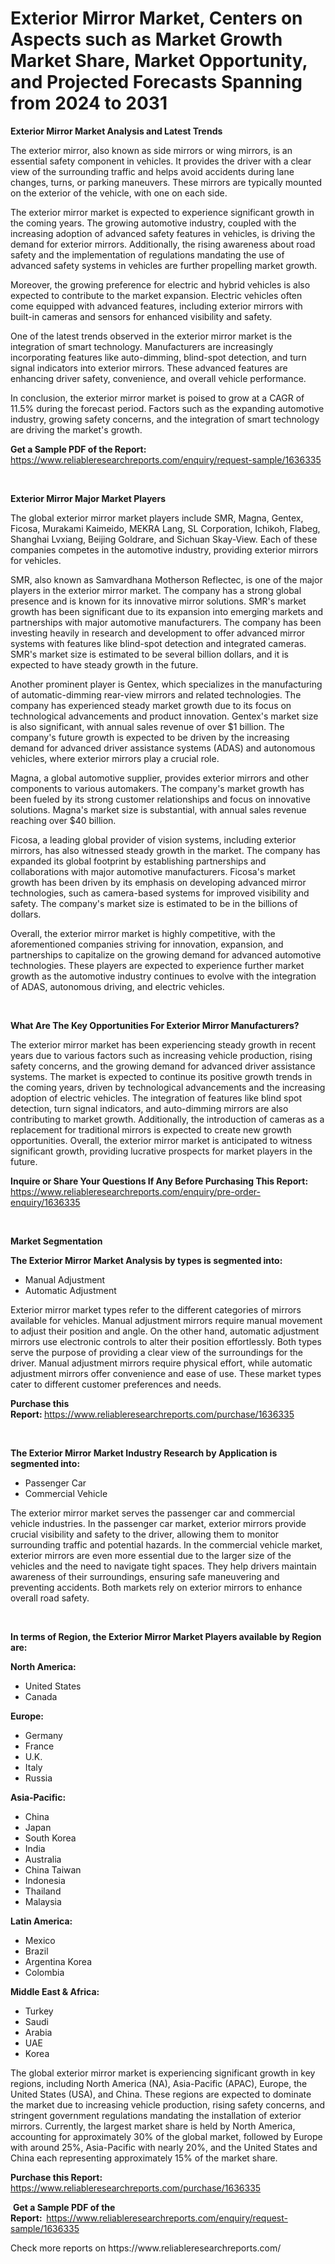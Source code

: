<p><h1>Exterior Mirror Market, Centers on Aspects such as Market Growth Market Share, Market Opportunity, and Projected Forecasts Spanning from 2024 to 2031</h1></p><p><strong>Exterior Mirror Market Analysis and Latest Trends</strong></p>
<p><p>The exterior mirror, also known as side mirrors or wing mirrors, is an essential safety component in vehicles. It provides the driver with a clear view of the surrounding traffic and helps avoid accidents during lane changes, turns, or parking maneuvers. These mirrors are typically mounted on the exterior of the vehicle, with one on each side.</p><p>The exterior mirror market is expected to experience significant growth in the coming years. The growing automotive industry, coupled with the increasing adoption of advanced safety features in vehicles, is driving the demand for exterior mirrors. Additionally, the rising awareness about road safety and the implementation of regulations mandating the use of advanced safety systems in vehicles are further propelling market growth.</p><p>Moreover, the growing preference for electric and hybrid vehicles is also expected to contribute to the market expansion. Electric vehicles often come equipped with advanced features, including exterior mirrors with built-in cameras and sensors for enhanced visibility and safety.</p><p>One of the latest trends observed in the exterior mirror market is the integration of smart technology. Manufacturers are increasingly incorporating features like auto-dimming, blind-spot detection, and turn signal indicators into exterior mirrors. These advanced features are enhancing driver safety, convenience, and overall vehicle performance.</p><p>In conclusion, the exterior mirror market is poised to grow at a CAGR of 11.5% during the forecast period. Factors such as the expanding automotive industry, growing safety concerns, and the integration of smart technology are driving the market's growth.</p></p>
<p><strong>Get a Sample PDF of the Report:&nbsp;</strong> <a href="https://www.reliableresearchreports.com/enquiry/request-sample/1636335">https://www.reliableresearchreports.com/enquiry/request-sample/1636335</a></p>
<p>&nbsp;</p>
<p><strong>Exterior Mirror Major Market Players</strong></p>
<p><p>The global exterior mirror market players include SMR, Magna, Gentex, Ficosa, Murakami Kaimeido, MEKRA Lang, SL Corporation, Ichikoh, Flabeg, Shanghai Lvxiang, Beijing Goldrare, and Sichuan Skay-View. Each of these companies competes in the automotive industry, providing exterior mirrors for vehicles.</p><p>SMR, also known as Samvardhana Motherson Reflectec, is one of the major players in the exterior mirror market. The company has a strong global presence and is known for its innovative mirror solutions. SMR's market growth has been significant due to its expansion into emerging markets and partnerships with major automotive manufacturers. The company has been investing heavily in research and development to offer advanced mirror systems with features like blind-spot detection and integrated cameras. SMR's market size is estimated to be several billion dollars, and it is expected to have steady growth in the future.</p><p>Another prominent player is Gentex, which specializes in the manufacturing of automatic-dimming rear-view mirrors and related technologies. The company has experienced steady market growth due to its focus on technological advancements and product innovation. Gentex's market size is also significant, with annual sales revenue of over $1 billion. The company's future growth is expected to be driven by the increasing demand for advanced driver assistance systems (ADAS) and autonomous vehicles, where exterior mirrors play a crucial role.</p><p>Magna, a global automotive supplier, provides exterior mirrors and other components to various automakers. The company's market growth has been fueled by its strong customer relationships and focus on innovative solutions. Magna's market size is substantial, with annual sales revenue reaching over $40 billion.</p><p>Ficosa, a leading global provider of vision systems, including exterior mirrors, has also witnessed steady growth in the market. The company has expanded its global footprint by establishing partnerships and collaborations with major automotive manufacturers. Ficosa's market growth has been driven by its emphasis on developing advanced mirror technologies, such as camera-based systems for improved visibility and safety. The company's market size is estimated to be in the billions of dollars.</p><p>Overall, the exterior mirror market is highly competitive, with the aforementioned companies striving for innovation, expansion, and partnerships to capitalize on the growing demand for advanced automotive technologies. These players are expected to experience further market growth as the automotive industry continues to evolve with the integration of ADAS, autonomous driving, and electric vehicles.</p></p>
<p>&nbsp;</p>
<p><strong>What Are The Key Opportunities For Exterior Mirror Manufacturers?</strong></p>
<p><p>The exterior mirror market has been experiencing steady growth in recent years due to various factors such as increasing vehicle production, rising safety concerns, and the growing demand for advanced driver assistance systems. The market is expected to continue its positive growth trends in the coming years, driven by technological advancements and the increasing adoption of electric vehicles. The integration of features like blind spot detection, turn signal indicators, and auto-dimming mirrors are also contributing to market growth. Additionally, the introduction of cameras as a replacement for traditional mirrors is expected to create new growth opportunities. Overall, the exterior mirror market is anticipated to witness significant growth, providing lucrative prospects for market players in the future.</p></p>
<p><strong>Inquire or Share Your Questions If Any Before Purchasing This Report:</strong> <a href="https://www.reliableresearchreports.com/enquiry/pre-order-enquiry/1636335">https://www.reliableresearchreports.com/enquiry/pre-order-enquiry/1636335</a></p>
<p>&nbsp;</p>
<p><strong>Market Segmentation</strong></p>
<p><strong>The Exterior Mirror Market Analysis by types is segmented into:</strong></p>
<p><ul><li>Manual Adjustment</li><li>Automatic Adjustment</li></ul></p>
<p><p>Exterior mirror market types refer to the different categories of mirrors available for vehicles. Manual adjustment mirrors require manual movement to adjust their position and angle. On the other hand, automatic adjustment mirrors use electronic controls to alter their position effortlessly. Both types serve the purpose of providing a clear view of the surroundings for the driver. Manual adjustment mirrors require physical effort, while automatic adjustment mirrors offer convenience and ease of use. These market types cater to different customer preferences and needs.</p></p>
<p><strong>Purchase this Report:&nbsp;</strong><a href="https://www.reliableresearchreports.com/purchase/1636335">https://www.reliableresearchreports.com/purchase/1636335</a></p>
<p>&nbsp;</p>
<p><strong>The Exterior Mirror Market Industry Research by Application is segmented into:</strong></p>
<p><ul><li>Passenger Car</li><li>Commercial Vehicle</li></ul></p>
<p><p>The exterior mirror market serves the passenger car and commercial vehicle industries. In the passenger car market, exterior mirrors provide crucial visibility and safety to the driver, allowing them to monitor surrounding traffic and potential hazards. In the commercial vehicle market, exterior mirrors are even more essential due to the larger size of the vehicles and the need to navigate tight spaces. They help drivers maintain awareness of their surroundings, ensuring safe maneuvering and preventing accidents. Both markets rely on exterior mirrors to enhance overall road safety.</p></p>
<p>&nbsp;</p>
<p><strong>In terms of Region, the Exterior Mirror Market Players available by Region are:</strong></p>
<p>
    <p> <strong> North America: </strong>
        <ul>
            <li>United States</li>
            <li>Canada</li>
        </ul>
        </p> 
    <p> <strong> Europe: </strong>
        <ul>
            <li>Germany</li>
            <li>France</li>
            <li>U.K.</li>
            <li>Italy</li>
            <li>Russia</li>
        </ul>
        </p> 
    <p> <strong> Asia-Pacific: </strong>
        <ul>
            <li>China</li>
            <li>Japan</li>
            <li>South Korea</li>
            <li>India</li>
            <li>Australia</li>
            <li>China Taiwan</li>
            <li>Indonesia</li>
            <li>Thailand</li>
            <li>Malaysia</li>
        </ul>
        </p> 
    <p> <strong> Latin America: </strong>
        <ul>
            <li>Mexico</li>
            <li>Brazil</li>
            <li>Argentina Korea</li>
            <li>Colombia</li>
        </ul>
        </p> 
    <p> <strong> Middle East & Africa: </strong>
        <ul>
            <li>Turkey</li>
            <li>Saudi</li>
            <li>Arabia</li>
            <li>UAE</li>
            <li>Korea</li>
        </ul>
    </p>
    </p>
<p><p>The global exterior mirror market is experiencing significant growth in key regions, including North America (NA), Asia-Pacific (APAC), Europe, the United States (USA), and China. These regions are expected to dominate the market due to increasing vehicle production, rising safety concerns, and stringent government regulations mandating the installation of exterior mirrors. Currently, the largest market share is held by North America, accounting for approximately 30% of the global market, followed by Europe with around 25%, Asia-Pacific with nearly 20%, and the United States and China each representing approximately 15% of the market share.</p></p>
<p><strong>Purchase this Report: </strong><a href="https://www.reliableresearchreports.com/purchase/1636335">https://www.reliableresearchreports.com/purchase/1636335</a></p>
<p>&nbsp;<strong>Get a Sample PDF of the Report:&nbsp;&nbsp;</strong><a href="https://www.reliableresearchreports.com/enquiry/request-sample/1636335">https://www.reliableresearchreports.com/enquiry/request-sample/1636335</a></p>
<p><strong></strong></p>
<p>Check more reports on https://www.reliableresearchreports.com/</p>